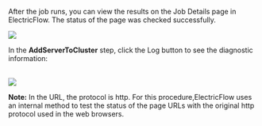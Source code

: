 <p>After the job runs, you can view the results on the Job Details page in ElectricFlow. The status of the page was checked successfully.</p>

<img src="../../plugins/EC-WebLogic/images/AddServerToCluster/EC-WLSAddServerToClusterStatus3.png" />
<p>In the <b>AddServerToCluster</b> step, click the Log button to see the diagnostic information:</p>
<br />
<img src="../../plugins/EC-WebLogic/images/AddServerToCluster/EC-WLSAddServerToClusterStatus4.png" />
<p>
    <b>Note:</b> In the URL, the protocol is http. For this procedure,ElectricFlow uses an internal method to test the status of the page URLs with the original http protocol used in the web browsers.
</p>
